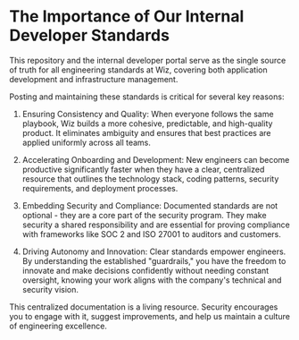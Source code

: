 # The Importance of Our Internal Developer Standards

This repository and the internal developer portal serve as the single source of truth for all engineering standards at Wiz, covering both application development and infrastructure management.

Posting and maintaining these standards is critical for several key reasons:

1. Ensuring Consistency and Quality: When everyone follows the same playbook, Wiz builds a more cohesive, predictable, and high-quality product. It eliminates ambiguity and ensures that best practices are applied uniformly across all teams.

2. Accelerating Onboarding and Development: New engineers can become productive significantly faster when they have a clear, centralized resource that outlines the technology stack, coding patterns, security requirements, and deployment processes.

3. Embedding Security and Compliance: Documented standards are not optional - they are a core part of the security program. They make security a shared responsibility and are essential for proving compliance with frameworks like SOC 2 and ISO 27001 to auditors and customers.

4. Driving Autonomy and Innovation: Clear standards empower engineers. By understanding the established "guardrails," you have the freedom to innovate and make decisions confidently without needing constant oversight, knowing your work aligns with the company's technical and security vision.

This centralized documentation is a living resource. Security encourages you to engage with it, suggest improvements, and help us maintain a culture of engineering excellence.